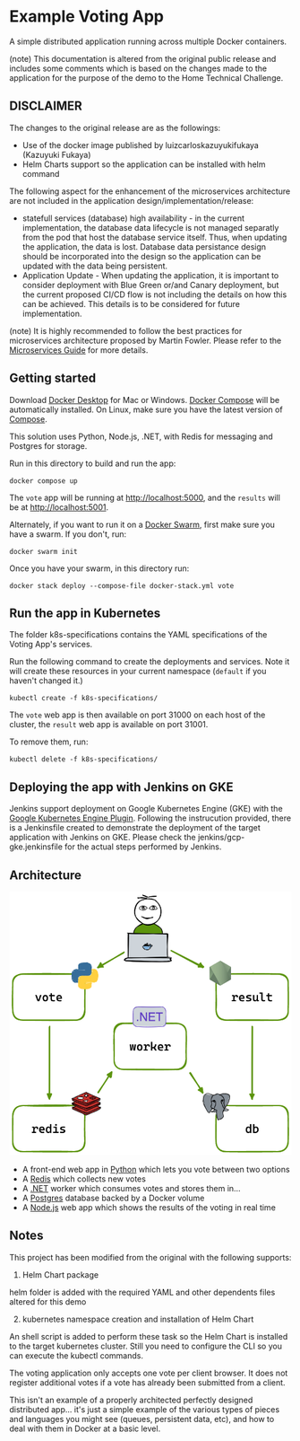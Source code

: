 # Example Voting App

A simple distributed application running across multiple Docker containers.

(note) This documentation is altered from the original public release and
includes some comments which is based on the changes made to the application
for the purpose of the demo to the Home Technical Challenge.

## DISCLAIMER 
The changes to the original release are as the followings:
- Use of the docker image published by luizcarloskazuyukifukaya (Kazuyuki
  Fukaya)
- Helm Charts support so the application can be installed with helm command

The following aspect for the enhancement of the microservices architecture are
not included in the application design/implementation/release:
- statefull services (database) high availability - in the current
  implementation, the database data lifecycle is not managed separatly from the pod that host the database service itself. Thus, when updating the application, the data is lost. Database data persistance design should be incorporated into the design so the application can be updated with the data being persistent.
- Application Update - When updating the application, it is important to
  consider deployment with Blue Green or/and Canary deployment, but the current
  proposed CI/CD flow is not including the details on how this can be achieved.
  This details is to be considered for future implementation.

(note) It is highly recommended to follow the best practices for microservices
architecture proposed by Martin Fowler. Please refer to the [Microservices
Guide](https://martinfowler.com/microservices/) for more details.


## Getting started

Download [Docker Desktop](https://www.docker.com/products/docker-desktop) for Mac or Windows. [Docker Compose](https://docs.docker.com/compose) will be automatically installed. On Linux, make sure you have the latest version of [Compose](https://docs.docker.com/compose/install/).

This solution uses Python, Node.js, .NET, with Redis for messaging and Postgres for storage.

Run in this directory to build and run the app:

```shell
docker compose up
```

The `vote` app will be running at [http://localhost:5000](http://localhost:5000), and the `results` will be at [http://localhost:5001](http://localhost:5001).

Alternately, if you want to run it on a [Docker Swarm](https://docs.docker.com/engine/swarm/), first make sure you have a swarm. If you don't, run:

```shell
docker swarm init
```

Once you have your swarm, in this directory run:

```shell
docker stack deploy --compose-file docker-stack.yml vote
```

## Run the app in Kubernetes

The folder k8s-specifications contains the YAML specifications of the Voting App's services.

Run the following command to create the deployments and services. Note it will create these resources in your current namespace (`default` if you haven't changed it.)

```shell
kubectl create -f k8s-specifications/
```

The `vote` web app is then available on port 31000 on each host of the cluster, the `result` web app is available on port 31001.

To remove them, run:

```shell
kubectl delete -f k8s-specifications/
```
## Deploying the app with Jenkins on GKE

Jenkins support deployment on Google Kubernetes Engine (GKE) with the [Google Kubernetes Engine Plugin](https://plugins.jenkins.io/google-kubernetes-engine/). Following the instrucution provided, there is a Jenkinsfile created to demonstrate the deployment of the target application with Jenkins on GKE. Please check the jenkins/gcp-gke.jenkinsfile for the actual steps performed by Jenkins.

## Architecture

![Architecture diagram](architecture.excalidraw.png)

* A front-end web app in [Python](/vote) which lets you vote between two options
* A [Redis](https://hub.docker.com/_/redis/) which collects new votes
* A [.NET](/worker/) worker which consumes votes and stores them in…
* A [Postgres](https://hub.docker.com/_/postgres/) database backed by a Docker volume
* A [Node.js](/result) web app which shows the results of the voting in real time

## Notes

This project has been modified from the original with the following supports:
1) Helm Chart package
  
  helm folder is added with the required YAML and other dependents files
  altered for this demo

2) kubernetes namespace creation and installation of Helm Chart
  
  An shell script is added to perform these task so the Helm Chart is installed
  to the target kubernetes cluster. Still you need to configure the CLI so you
  can execute the kubectl commands.

The voting application only accepts one vote per client browser. It does not register additional votes if a vote has already been submitted from a client.

This isn't an example of a properly architected perfectly designed distributed app... it's just a simple example of the various types of pieces and languages you might see (queues, persistent data, etc), and how to deal with them in Docker at a basic level.
